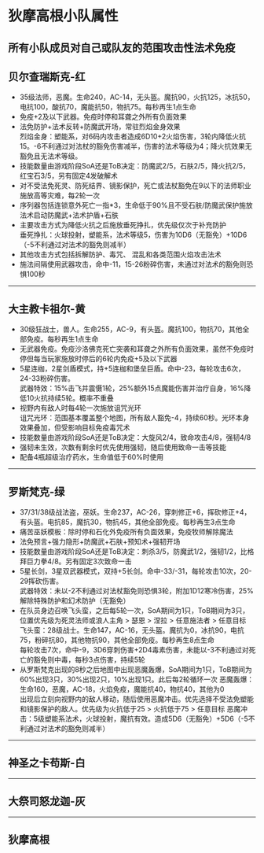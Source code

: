 # 狄摩高根小队属性

**所有小队成员对自己或队友的范围攻击性法术免疫**
---

## 贝尔查瑞斯克-红
- 35级法师，恶魔。生命240，AC-14，无头盔。魔抗90，火抗125，冰抗50，电抗100，酸抗70，魔能抗50，物抗75。每秒再生1点生命
- 免疫+2及以下武器。免疫时停和耳聋之外所有负面效果
- 法免防护+法术反转+防魔武开场，常驻烈焰金身效果  
  烈焰金身：塑能系，对6码内攻击者造成6D10+2火焰伤害，3轮内降低火抗15。-6不利通过对法杖的豁免伤害减半，伤害的法术等级为4；降火抗效果无豁免且无法术等级。
- 技能数量由游戏阶段SoA还是ToB决定：防魔武2/5，石肤2/5，降火抗2/5，红宝石3/5，另有固定4发破解术
- 对不受法免死灵、防死结界、镜影保护，死亡或法杖豁免在9以下的法师职业施放高等灾难，每2轮一次
- 序列器包括连锁意外死亡一指*3，生命低于90%且不受石肤/防魔武保护施放法术启动防魔武+法术护盾+石肤
- 主要攻击方式为降低火抗之后施放垂死挣扎，优先级仅次于补充防护  
  垂死挣扎：火球投射，塑能系，法术等级5，伤害为10D6（无豁免）+10D6（-5不利通过对法术的豁免则减半）
- 其他攻击方式包括拆解防护、毒咒、 混乱和各类范围火焰攻击法术
- 施法间隔使用武器攻击，命中-11，15-26粉碎伤害，未通过对法术的豁免则恐惧100秒
---

## 大主教卡祖尔-黄
- 30级狂战士，兽人。生命255，AC-9，有头盔。魔抗100，物抗70，其他全部免疫。每秒再生1点生命
- 无武器免疫。免疫沙洛佛克死亡突袭和耳聋之外所有负面效果，虽然不免疫时停但每当玩家施放时停后的6轮内免疫+5及以下武器
- 5星连枷，2星剑盾模式，持+5连枷和堡垒巨盾。命中-23，每轮攻击6次，24-33粉碎伤害。  
  武器特效：15%击飞并震慑1轮，25%额外15点魔能伤害并治疗自身，16%降低10火抗持续5轮。概率不重叠
- 视野内有敌人时每4轮一次施放诅咒光环  
  诅咒光环：范围基本覆盖整个地图，所有敌人豁免-4，持续60秒。光环本身效果叠加，但受影响目标免疫毒咒术
- 技能数量由游戏阶段SoA还是ToB决定：大旋风2/4，致命攻击4/8，强韧4/8
- 强韧未生效，次数有剩余时优先使用强韧，随后使用致命一击等技能
- 配备4瓶超级治疗药水，生命值低于60%时使用
---

## 罗斯梵克-绿
- 37/31/38级战法盗，巫妖。生命237，AC-26，穿刺修正+6，挥砍修正+4，有头盔。电抗85，魔抗30，物抗45，其他全部免疫。每秒再生3点生命
- 痛苦巫妖模板：除时停和石化外免疫所有负面效果，免疫牧师解除魔法
- 法免预言+强力隐形+防魔武+石肤+预知术+强韧开场
- 技能数量由游戏阶段SoA还是ToB决定：刺杀3/5，防魔武1/2，强韧1/2，比格拜巨力拳4/8。另有固定3次致命一击
- 5星长剑，3星双武器模式，双持+5长剑。命中-33/-31，每轮攻击10次，20-29挥砍伤害。  
  武器特效：未以-2不利通过对法杖豁免则恐惧3轮，附加1D12寒冷伤害，25%解除特殊防护和幻术防护（无豁免）
- 在队员身边召唤飞头蛮，之后每5轮一次，SoA期间为1只，ToB期间为3只，位置优先级为死灵法师或浪人主角 > 瑟恩 > 涅拉 > 任意施法者 > 任意目标   
  飞头蛮：28级战士。生命147，AC-16，无头盔。魔抗为0，冰抗90，电抗75，粉碎抗80，其他物抗90，其他全部免疫。每秒再生8点生命  
  每轮攻击7次，命中-9，3D6穿刺伤害+2D4毒素伤害，未能以-3不利通过对死亡的豁免则中毒，每秒3点伤害，持续5轮
- 从罗斯梵克出现的8秒之后地图中出现恶魔轰爆，SoA期间为1只，ToB期间为60%出现3只，30%出现2只，10%出现1只。此后每2轮循环一次
  恶魔轰爆：生命160，恶魔，AC-18，火焰免疫，魔能抗40，物抗40，其他为0  
  出现后立刻向视野内的敌人移动，随后使用恶魔冲击。优先选择不受法免塑能和镜影保护的敌人。优先级为火抗低于25 > 火抗低于75 > 任意目标
  恶魔冲击：5级塑能系法术，火球投射，魔抗有效。造成5D6（无豁免）+5D6（-5不利通过对法术的豁免则减半）
---

## 神圣之卡苟斯-白
---

## 大祭司怒龙迦-灰
---

## 狄摩高根
